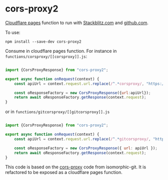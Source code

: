 # cors-proxy2
[Cloudflare pages](https://developers.cloudflare.com/pages/platform/functions/) function to run with [Stackblitz.com](https://stackblitz.com) and [github.com](https://github.com).

To use:

`npm install --save-dev cors-proxy2`

Consume in cloudflare pages function. For instance in `functions/corsproxy/[[corsproxy]].js`:

```javascript

import {CorsProxyResponse} from "cors-proxy2";

export async function onRequest(context) {
    const apiUrl = context.request.url.replace(/^.*corsproxy/, "https://codeload.github.com");

    const oResponseFactory = new CorsProxyResponse({url:apiUrl});
    return await oResponseFactory.getResponse(context.request);
}

```

or in `functions/gitcorsproxy/[[gitcorsproxy]].js`

```javascript

import {CorsProxyResponse} from "cors-proxy2";

export async function onRequest(context) {
    const apiUrl = context.request.url.replace(/^.*gitcorsproxy/, "https:/");

    const oResponseFactory = new CorsProxyResponse({ url: apiUrl });
    return await oResponseFactory.getResponse(context.request);
}
```

This code is based on the [cors-proxy](https://github.com/isomorphic-git/cors-proxy) code from isomorphic-git. It is refactored to be exposed as a cloudflare pages function.